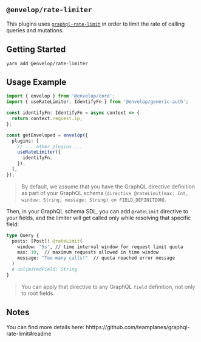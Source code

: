 ## `@envelop/rate-limiter`

This plugins uses [`graphql-rate-limit`](https://github.com/teamplanes/graphql-rate-limit#readme) in order to limit the rate of calling queries and mutations.

## Getting Started

```
yarn add @envelop/rate-limiter
```

## Usage Example

```ts
import { envelop } from '@envelop/core';
import { useRateLimiter, IdentifyFn } from '@envelop/generic-auth';

const identifyFn: IdentifyFn = async context => {
  return context.request.ip;
};

const getEnveloped = envelop({
  plugins: [
    // ... other plugins ...
    useRateLimiter({
      identifyFn,
    }),
  ],
});
```

> By default, we assume that you have the GraphQL directive definition as part of your GraphQL schema (`directive @rateLimit(max: Int, window: String, message: String) on FIELD_DEFINITION`).

Then, in your GraphQL schema SDL, you can add `@rateLimit` directive to your fields, and the limiter will get called only while resolving that specific field:

```graphql
type Query {
  posts: [Post]! @rateLimit(
    window: "5s", // time interval window for request limit quota
    max: 10,  // maximum requests allowed in time window
    message: "Too many calls!"  // quota reached error message
  )
  # unlimitedField: String
}
```

> You can apply that directive to any GraphQL `field` definition, not only to root fields.

## Notes

You can find more details here: hhttps://github.com/teamplanes/graphql-rate-limit#readme
